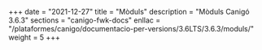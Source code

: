 +++
date        = "2021-12-27"
title       = "Mòduls"
description = "Mòduls Canigó 3.6.3"
sections    = "canigo-fwk-docs"
enllac		= "/plataformes/canigo/documentacio-per-versions/3.6LTS/3.6.3/moduls/"
weight      = 5
+++
